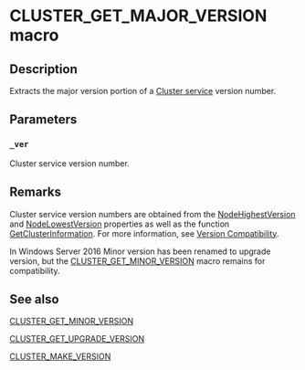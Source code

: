 # CLUSTER_GET_MAJOR_VERSION macro

## Description

Extracts the major version portion of a [Cluster service](https://learn.microsoft.com/previous-versions/windows/desktop/mscs/cluster-service) version number.

## Parameters

### `_ver`

Cluster service version number.

## Remarks

Cluster service version numbers are obtained from the [NodeHighestVersion](https://learn.microsoft.com/previous-versions/windows/desktop/mscs/nodes-nodehighestversion) and [NodeLowestVersion](https://learn.microsoft.com/previous-versions/windows/desktop/mscs/nodes-nodelowestversion) properties as well as the function [GetClusterInformation](https://learn.microsoft.com/windows/desktop/api/clusapi/nf-clusapi-getclusterinformation). For more information, see [Version Compatibility](https://learn.microsoft.com/previous-versions/windows/desktop/mscs/version-compatibility).

In Windows Server 2016 Minor version has been renamed to upgrade version, but the [CLUSTER_GET_MINOR_VERSION](https://learn.microsoft.com/previous-versions/windows/desktop/api/clusapi/nf-clusapi-cluster_get_minor_version) macro remains for compatibility.

## See also

[CLUSTER_GET_MINOR_VERSION](https://learn.microsoft.com/previous-versions/windows/desktop/api/clusapi/nf-clusapi-cluster_get_minor_version)

[CLUSTER_GET_UPGRADE_VERSION](https://learn.microsoft.com/previous-versions/windows/desktop/api/clusapi/nf-clusapi-cluster_get_upgrade_version)

[CLUSTER_MAKE_VERSION](https://learn.microsoft.com/previous-versions/windows/desktop/api/clusapi/nf-clusapi-cluster_make_version)